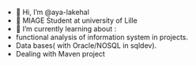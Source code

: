 - 👋 Hi, I’m @aya-lakehal
- 👀 MIAGE Student at university of Lille
- 🌱 I’m currently learning about :
- functional analysis of information system in projects.
- Data bases( with Oracle/NOSQL in sqldev).
- Dealing with Maven project 



<!---
aya-lakehal/aya-lakehal is a ✨ special ✨ repository because its `README.md` (this file) appears on your GitHub profile.
You can click the Preview link to take a look at your changes.
--->
